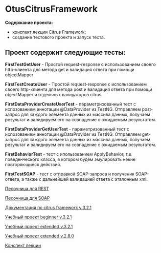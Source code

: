 # OtusCitrusFramework
**Содержание проекта:** 
- конспект лекции Citrus Framework;
- создание тестового проекта и запуск теста.

## Проект содержит следующие тесты:

**FirstTestGetUser** - Простой request-response с использованием своего http-клиента для метода get и валидация ответа при помощи objectMapper

**FirstTestCreateUser** - Простой request-response  с использованием своего http-клиента для метода post и валидация ответа при помощи objectMapper и отдельных валидаторов citrus

**FirstDataProviderCreateUserTest** - параметризованный тест с испозованием аннотации @DataProvider из TestNG. Отправляем post-запрос для каждого элемента данных из массива данных, получаем результат и валидируем его на совпадение с ожидаемым результатом.

**FirstDataProviderGetUserTest** - параметризованный тест с испозованием аннотации @DataProvider из TestNG. Отправляем get-запрос для каждого элемента данных из массива данных, получаем результат и валидируем его на совпадение с ожидаемым результатом.

**FirstBehaviorTest** - тест с ипользованием ApplyBehavior, т.е. поведенческого класса, в котором будем эмулировать некие повторяющиеся действия.

**FirstTestSOAP** - тест с отправкой SOAP-запроса и получения SOAP-ответа, а также с дальнейшей валидацией ответа с эталонным xml.

[Песочница для REST](https://reqres.in/)

[Песочница для SOAP](https://www.dataaccess.com/)

[Документация по citrus framework v.3.2.1](https://citrusframework.org/citrus/reference/3.2.1/html/index.html#preface)

[Учебный проект beginner v.3.2.1](https://github.com/reviol/QA-JAVA/tree/main/lesson_Citrus_Beginner_v3.2.1) 

[Учебный проект extended v.3.2.1](https://github.com/reviol/QA-JAVA/tree/main/lesson_Citrus_Extended_v3.2.1)

[Учебный проект extended v.2.8.0](https://github.com/reviol/QA-JAVA/tree/main/lesson_Citrus_Extended)

[Конспект лекции](https://github.com/nmochalova/OtusCitrusFramework/blob/main/Doc/Конспект.docx)
